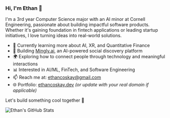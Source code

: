 ### Hi, I'm Ethan 👋

I'm a 3rd year Computer Science major with an AI minor at Cornell Engineering, passionate about building impactful software products. Whether it's gaining foundation in fintech applications or leading startup initiatives, I love turning ideas into real-world solutions.

- 🧠 Currently learning more about AI, XR, and Quantitative Finance  
- 🔧 Building [Mingly.ai](https://github.com/EcSky19/Mingly), an AI-powered social discovery platform  
- 🌍 Exploring how to connect people through technology and meaningful interactions  
- 📊 Interested in AI/ML, FinTech, and Software Engineering  
- 📫 Reach me at: [ethancoskay@gmail.com](mailto:enc33@cornell.edu)  
- 🌐 Portfolio: [ethancoskay.dev](https://ethancoskay.dev) _(or update with your real domain if applicable)_

Let's build something cool together 🚀

![Ethan's GitHub Stats](https://github-readme-stats.vercel.app/api?username=EcSky19&show_icons=true&theme=default)
